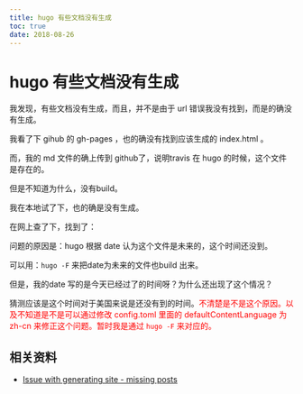 ```yaml
---
title: hugo 有些文档没有生成
toc: true
date: 2018-08-26
---
```


# hugo 有些文档没有生成

我发现，有些文档没有生成，而且，并不是由于 url 错误我没有找到，而是的确没有生成。

我看了下 gihub 的 gh-pages ，也的确没有找到应该生成的 index.html 。

而，我的 md 文件的确上传到 github了，说明travis 在 hugo 的时候，这个文件是存在的。

但是不知道为什么，没有build。

我在本地试了下，也的确是没有生成。

在网上查了下，找到了：

问题的原因是：hugo 根据 date 认为这个文件是未来的，这个时间还没到。

可以用：`hugo -F` 来把date为未来的文件也build 出来。

但是，我的date 写的是今天已经过了的时间呀？为什么还出现了这个情况？

猜测应该是这个时间对于美国来说是还没有到的时间。<span style="color:red;">不清楚是不是这个原因。以及不知道是不是可以通过修改 config.toml 里面的 defaultContentLanguage 为 zh-cn 来修正这个问题。暂时我是通过 `hugo -F` 来对应的。</span>



## 相关资料

- [Issue with generating site - missing posts](https://discourse.gohugo.io/t/issue-with-generating-site-missing-posts/12149)
